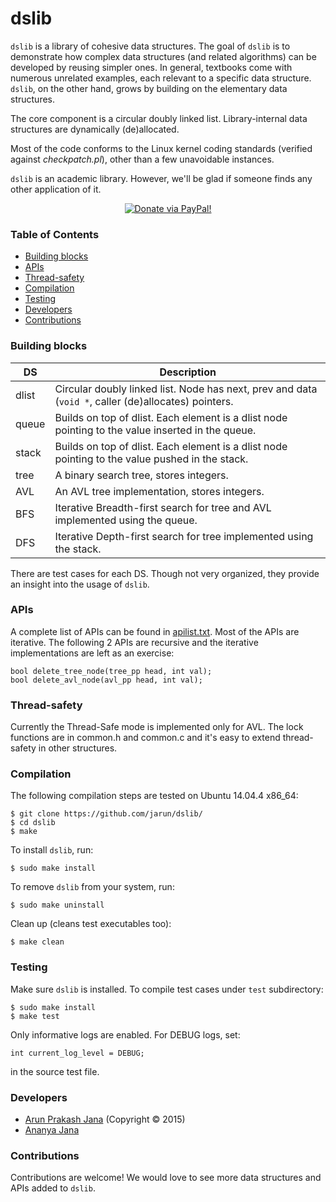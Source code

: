 # dslib
`dslib` is a library of cohesive data structures. The goal of `dslib` is to demonstrate how complex data structures (and related algorithms) can be developed by reusing simpler ones. In general, textbooks come with numerous unrelated examples, each relevant to a specific data structure. `dslib`, on the other hand, grows by building on the elementary data structures.

The core component is a circular doubly linked list. Library-internal data structures are dynamically (de)allocated.

Most of the code conforms to the Linux kernel coding standards (verified against *checkpatch.pl*), other than a few unavoidable instances.

`dslib` is an academic library. However, we'll be glad if someone finds any other application of it.

<p align="center">
<a href="https://www.paypal.com/cgi-bin/webscr?cmd=_s-xclick&hosted_button_id=RMLTQ76JSXJ4Q"><img src="https://img.shields.io/badge/PayPal-donate-1eb0fc.svg" alt="Donate via PayPal!" /></a>
</p>

### Table of Contents
- [Building blocks](#building-blocks)
- [APIs](#apis)
- [Thread-safety](#thread-safety)
- [Compilation](#compilation)
- [Testing](#testing)
- [Developers](#developers)
- [Contributions](#contributions)

### Building blocks
| DS | Description |
| --- | --- |
| dlist | Circular doubly linked list. Node has next, prev and data (`void *`, caller (de)allocates) pointers. |
| queue | Builds on top of dlist. Each element is a dlist node pointing to the value inserted in the queue. |
| stack | Builds on top of dlist. Each element is a dlist node pointing to the value pushed in the stack. |
| tree | A binary search tree, stores integers. |
| AVL | An AVL tree implementation, stores integers. |
| BFS | Iterative Breadth-first search for tree and AVL implemented using the queue. |
| DFS | Iterative Depth-first search for tree implemented using the stack. |

There are test cases for each DS. Though not very organized, they provide an insight into the usage of `dslib`.

### APIs
A complete list of APIs can be found in [apilist.txt](https://github.com/jarun/dslib/blob/master/apilist.txt). Most of the APIs are iterative.
The following 2 APIs are recursive and the iterative implementations are left as an exercise:

```
bool delete_tree_node(tree_pp head, int val);
bool delete_avl_node(avl_pp head, int val);
```

### Thread-safety
Currently the Thread-Safe mode is implemented only for AVL. The lock functions are in common.h and common.c and it's easy to extend thread-safety in other structures.

### Compilation
The following compilation steps are tested on Ubuntu 14.04.4 x86_64:

    $ git clone https://github.com/jarun/dslib/
    $ cd dslib
    $ make

To install `dslib`, run:

    $ sudo make install

To remove `dslib` from your system, run:

    $ sudo make uninstall

Clean up (cleans test executables too):

    $ make clean

### Testing
Make sure `dslib` is installed. To compile test cases under `test` subdirectory:

    $ sudo make install
    $ make test

Only informative logs are enabled. For DEBUG logs, set:

    int current_log_level = DEBUG;

in the source test file.

### Developers
- [Arun Prakash Jana](https://github.com/jarun) (Copyright © 2015)
- [Ananya Jana](https://github.com/ananyajana)

### Contributions
Contributions are welcome! We would love to see more data structures and APIs added to `dslib`.
